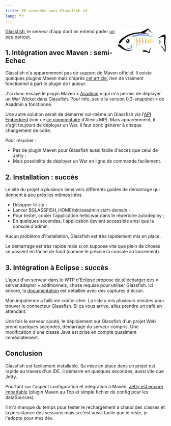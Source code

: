```yaml
---
title: 30 secondes avec Glassfish v3
lang: fr
---
```


<img src="/assets/images/posts/2009/01/glassfish_logo.jpg" style="float:right"/>

[Glassfish](https://glassfish.dev.java.net/), le serveur d'app dont on entend parler [un peu partout](http://www.touilleur-express.fr/2009/01/14/compte-rendu-de-la-soiree-du-paris-jug-sur-jee6-et-glassfish/).

## 1. Intégration avec Maven : semi-Echec

Glassfish n'a apparemment pas de support de Maven officiel. Il existe quelques plugins Maven mais d'après [cet article](http://eskatos.wordpress.com/2008/03/28/maven-plugins-for-glassfish-ecosystem/), rien de vraiment fonctionnel à part le plugin de l'auteur.

J'ai donc essayé le plugin Maven « [Asadmin](http://code.google.com/p/asadmin-maven-plugin/) » qui m'a permis de déployer un War Wicket dans Glassfish. Pour info, seule la version 0.3-snapshot » de Asadmin a fonctionné.

Une autre solution serait de démarrer soi-même un Glassfish via l'[API Embedded](https://embedded-glassfish.dev.java.net/) (voir ce [ce commentaire](http://www.tomsquest.com/blog/2008/09/jetty-demarrage-rapide/#comment-11) d'Alexis MP). Mais apparemment, il s'agit toujours de déployer un War. Il faut donc générer à chaque changement de code.

Pour résumer :

- Pas de plugin Maven pour Glassfish aussi facile d'accès que celui de Jetty ;
- Mais possibilité de déployer un War en ligne de commande facilement.

## 2. Installation : succès

Le site du projet a plusieurs liens vers différents guides de démarrage qui donnent à peu près les mêmes infos.

- Dézipper le zip ;
- Lancer $GLASSFISH_HOME/bin/asadmin start-domain ;
- Pour tester, copier l'application hello.war dans le répertoire autodeploy ;
- En quelques secondes, l'application devient accessible ainsi que la console d'admin.

Aucun problème d'installation, Glassfish est très rapidement mis en place.

Le démarrage est très rapide mais si on suppose vite que plein de choses se passent en tâche de fond (comme le précise la console au lancement).

## 3. Intégration à Eclipse : succès

L'ajout d'un serveur dans le WTP d'Eclipse propose de télécharger des « server adaptor » additionnels, chose requise pour utiliser Glassfish. Ici encore, la [documentation](https://glassfishplugins.dev.java.net/eclipse34/index.html) est détaillée avec des captures d'écran.

Mon impatience a failli me coûter cher. La liste a mis plusieurs minutes pour trouver le connecteur Glassfish. Si ça vous arrive, allez prendre un café en attendant.

Une fois le serveur ajouté, le déploiement sur Glassfish d'un projet Web prend quelques secondes, démarrage du serveur compris. Une modification d'une classe Java est prise en compte quasiment immédiatement.

## Conclusion

Glassfish est facilement installable. Sa mise en place dans un projet est rapide au travers d'un IDE. Il démarre en quelques secondes, aussi vite que Jetty.

Pourtant sur l'aspect configuration et intégration à Maven, [Jetty est encore imbattable](http://www.tomsquest.com/blog/2008/09/jetty-demarrage-rapide/) (plugin Maven au Top et simple fichier de config pour les dataSources).

Il m'a manqué du temps pour tester le rechargement à chaud des classes et la persistance des sessions mais si c'est aussi facile que le reste, je l'adopte pour mes dév.
